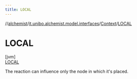 ```yaml
---
title: LOCAL
---
```

//[alchemist](../../../../index.html)/[it.unibo.alchemist.model.interfaces](../../index.html)/[Context](../index.html)/[LOCAL](index.html)



# LOCAL



[jvm]\
[LOCAL](index.html)



The reaction can influence only the node in which it's placed.



